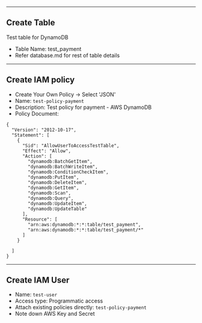 ------------
Create Table
------------
Test table for DynamoDB

* Table Name: test_payment
* Refer database.md for rest of table details



-----------------
Create IAM policy
-----------------
* Create Your Own Policy -> Select 'JSON'
* Name: `test-policy-payment`
* Description: Test policy for payment - AWS DynamoDB
* Policy Document:
```
{
  "Version": "2012-10-17",
  "Statement": [
    {
      "Sid": "AllowUserToAccessTestTable",
      "Effect": "Allow",
      "Action": [
        "dynamodb:BatchGetItem",
        "dynamodb:BatchWriteItem",
        "dynamodb:ConditionCheckItem",
        "dynamodb:PutItem",
        "dynamodb:DeleteItem",
        "dynamodb:GetItem",
        "dynamodb:Scan",
        "dynamodb:Query",
        "dynamodb:UpdateItem",
        "dynamodb:UpdateTable"
      ],
      "Resource": [
        "arn:aws:dynamodb:*:*:table/test_payment",
        "arn:aws:dynamodb:*:*:table/test_payment/*"
      ]
    }

  ]
}
```



---------------
Create IAM User
---------------
* Name: `test-user`
* Access type: Programmatic access
* Attach existing policies directly: `test-policy-payment`
* Note down AWS Key and Secret
